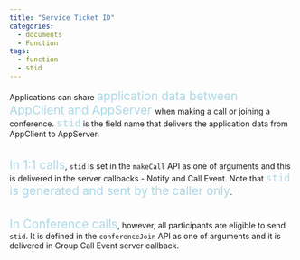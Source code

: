 ```yaml
---
title: "Service Ticket ID"
categories:
  - documents
  - Function
tags:
  - function
  - stid
---
```


Applications can share
<span style="font-size: 150%; color:lightblue">application data between AppClient and AppServer </span>
when making a call or joining a conference.
<span style="font-size: 150%; color:lightblue">`stid`</span> is the field name that delivers the application data from AppClient to AppServer.
<br><br><br>
<span style="font-size: 150%; color:lightblue">In 1:1 calls</span>,
`stid` is set in the `makeCall` API as one of arguments and this is delivered in the server callbacks - Notify and Call Event.
Note that <span style="font-size: 150%; color:lightblue">`stid` is generated and sent by the caller only</span>.
<br><br><br>
<span style="font-size: 150%; color:lightblue">In Conference calls</span>, however,
all participants are eligible to send `stid`. It is defined in the `conferenceJoin` API as one of arguments and it is delivered in Group Call Event server callback.
